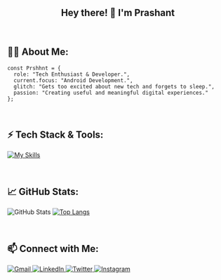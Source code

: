 <!-- Introduction Section -->
<h2 align="center">Hey there! 👋 I'm Prashant </h2>



<br>

<!-- About Me -->
<h2>👨‍💻 About Me:</h2>

```
const Prshhnt = {
  role: "Tech Enthusiast & Developer.",
  current.focus: "Android Development.",
  glitch: "Gets too excited about new tech and forgets to sleep.",
  passion: "Creating useful and meaningful digital experiences."
};
```
<br>

<!-- Tech Stack -->
<h2>⚡ Tech Stack & Tools:</h2>

[![My Skills](https://skillicons.dev/icons?i=html,css,js,ts,react,nextjs,flutter,dart,python,git,github,vscode,vercel,nodejs,electron,firebase&perline=8)](https://skillicons.dev)

<br>

<!-- GitHub Stats -->
<h2>📈 GitHub Stats:</h2>


  ![GitHub Stats](https://github-readme-stats.vercel.app/api?username=prshhnt&show_icons=true&hide_title=true&count_private=true&theme=radical&rank_icon=github)
  [![Top Langs](https://github-readme-stats.vercel.app/api/top-langs/?username=prshhnt&layout=compact&theme=dark)](https://github.com/anuraghazra/github-readme-stats)


<br>

<!-- Connect with Me -->
<h2>📫 Connect with Me:</h2>

<p align="left">
  <a href="mailto:your.Prshhant@gmail.com" target="_blank">
    <img src="https://img.shields.io/badge/Gmail-D14836?style=for-the-badge&logo=gmail&logoColor=white" alt="Gmail">
  </a>
  <a href="#" target="_blank">
    <img src="https://img.shields.io/badge/LinkedIn-0077B5?style=for-the-badge&logo=linkedin&logoColor=white" alt="LinkedIn">
  </a>
  <a href="https://x.com/prshhnt" target="_blank">
    <img src="https://img.shields.io/badge/Twitter-1DA1F2?style=for-the-badge&logo=X&logoColor=white" alt="Twitter">
  </a>
  <a href="https://www.instagram.com/prshhnt" target="_blank">
    <img src="https://img.shields.io/badge/Instagram-E4405F?style=for-the-badge&logo=instagram&logoColor=white" alt="Instagram">
</p>
